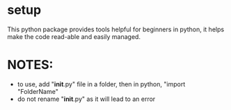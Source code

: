 # setup
This python package provides tools helpful for beginners in python, it helps make the code read-able and easily managed.

# NOTES:
* to use, add "__init__.py" file in a folder, then in python, "import "FolderName"
* do not rename "__init__.py" as it will lead to an error

